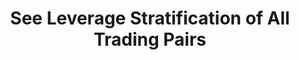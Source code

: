 ---
title: See Leverage Stratification of All Trading Pairs
position_number: 6
type: get
description: /az/future/market/v1/public/leverage/bracket/list
parameters:
content_markdown: Note：This method does not require a signature.
left_code_blocks:
    -
        code_block: "public void getKLine() {\r\n\tString text = HttpUtil.get(URL + \"/data/api/az/future/market/v1/getKLine?market=btc_usdt&type=1min&since=0\");\r\n\tSystem.out.println(text);\r\n}"
        title: Java
        language: java
right_code_blocks:
    - code_block: |-
        {
          "error": {
            "code": "",
            "msg": ""
          },
          "msgInfo": "success",
          "returnCode": 0,
          "result": [
            {  
              "symbol": "eth_usdt",
              "leverageBrackets": [
                {
                    "symbol": "eth_usdt",       //Trading pair
                    "bracket": 1,               //Level
                    "maxNominalValue": "50000", //Maximum notional value
                    "maintMarginRate": "0.004", //Maintain margin rate
                    "startMarginRate": "0.005", //Initial margin rate
                    "maxLeverage": "125",       //Maximum leverage
                    "minLeverage": "1"          //Minimum leverage
                }
              ]
            }
          ]
        }
      title: Response
      language: json
---